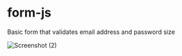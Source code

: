 # form-js
Basic form that validates email address and password size 

![Screenshot (2)](https://user-images.githubusercontent.com/58311505/113949221-5cc1d580-97d4-11eb-8ac8-0d21f3c54f66.png)
